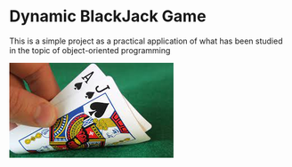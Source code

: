 # Dynamic BlackJack Game

This is a simple project as a practical application of what has been studied in the topic of object-oriented programming

![](images/download.jpeg)
